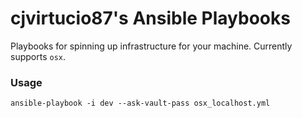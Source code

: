 # cjvirtucio87's Ansible Playbooks

Playbooks for spinning up infrastructure for your machine. Currently supports `osx`.

### Usage

`ansible-playbook -i dev --ask-vault-pass osx_localhost.yml`
